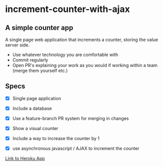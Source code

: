# increment-counter-with-ajax

## A simple counter app

A single page web application that increments a counter, storing the value server side.

* Use whatever technology you are comfortable with
* Commit regularly
* Open PR's explaining your work as you would if working within a team (merge them yourself etc.)

## Specs

- [X] Single page application

- [X] Include a database

- [X] Use a feature-branch PR system for merging in changes

- [X] Show a visual counter

- [X] Include a way to increase the counter by 1

- [X] use asynchronous javascript / AJAX to increment the counter

[Link to Heroku App](https://clover-au-counter-with-ajax.herokuapp.com/)
